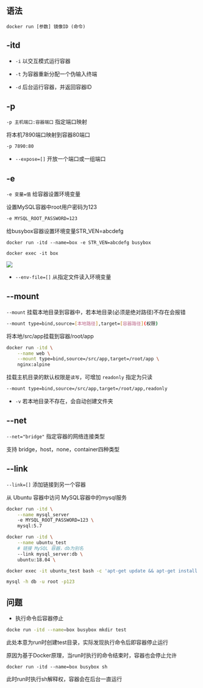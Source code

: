 <!--
 * @Description: 
 * @Version: 1.0
 * @Author: DaLao
 * @Email: dalao_li@163.com
 * @Date: 2022-01-12 01:44:11
 * @LastEditors: DaLao
 * @LastEditTime: 2022-01-12 08:41:53
-->

## 语法

```
docker run [参数] 镜像ID (命令)
```

## -itd

- `-i` 以交互模式运行容器
  
- `-t` 为容器重新分配一个伪输入终端
  
- `-d` 后台运行容器，并返回容器ID


## -p

`-p 主机端口:容器端口` 指定端口映射

将本机7890端口映射到容器80端口

```sh
-p 7890:80
```

- `--expose=[]` 开放一个端口或一组端口

## -e

`-e 变量=值` 给容器设置环境变量

设置MySQL容器中root用户密码为123

```sh
-e MYSQL_ROOT_PASSWORD=123
```

给busybox容器设置环境变量STR_VEN=abcdefg

```
docker run -itd --name=box -e STR_VEN=abcdefg busybox

docker exec -it box 
```
![](https://cdn.hurra.ltd/img/20220112045036.png)

- `--env-file=[]` 从指定文件读入环境变量


## --mount

`--mount` 挂载本地目录到容器中，若本地目录(必须是绝对路径)不存在会报错

```sh
--mount type=bind,source=[本地路径],target=[容器路径](权限)
```

将本地/src/app挂载到容器/root/app

```sh
docker run -itd \
    --name web \
    --mount type=bind,source=/src/app,target=/root/app \
    nginx:alpine
```

挂载主机目录的默认权限是`读写`，可增加 `readonly` 指定为只读

```sh
--mount type=bind,source=/src/app,target=/root/app,readonly
```

- `-v` 若本地目录不存在，会自动创建文件夹


## --net

`--net="bridge"` 指定容器的网络连接类型

支持 bridge，host，none，container四种类型


## --link 

`--link=[]` 添加链接到另一个容器

从 Ubuntu 容器中访问 MySQL容器中的mysql服务

```sh
docker run -itd \
    --name mysql_server 
    -e MYSQL_ROOT_PASSWORD=123 \
    mysql:5.7
```

```sh
docker run -itd \
    --name ubuntu_test
    # 链接 MySQL 容器，db为别名
    --link mysql_server:db \
    ubuntu:18.04 \

docker exec -it ubuntu_test bash -c 'apt-get update && apt-get install -y mysql-client'
```

```sh
mysql -h db -u root -p123
```


## 问题

- 执行命令后容器停止

```sh
docke run -itd --name=box busybox mkdir test  
```

此处本意为run时创建test目录，实际发现执行命令后即容器停止运行

原因为基于Docker原理，当run时执行的命令结束时，容器也会停止允许

```
docker run -itd --name=box busybox sh
```

此时run时执行sh解释权，容器会在后台一直运行